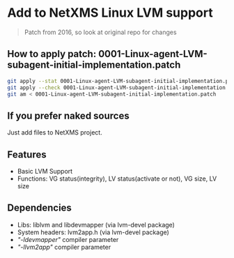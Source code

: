 # Add to NetXMS Linux LVM support

> Patch from 2016, so look at original repo for changes

## How to apply patch: 0001-Linux-agent-LVM-subagent-initial-implementation.patch

```bash
git apply --stat 0001-Linux-agent-LVM-subagent-initial-implementation.patch
git apply --check 0001-Linux-agent-LVM-subagent-initial-implementation.patch
git am < 0001-Linux-agent-LVM-subagent-initial-implementation.patch
```

## If you prefer naked sources

Just add files to NetXMS project.

## Features

* Basic LVM Support
* Functions: VG status(integrity), LV status(activate or not), VG size, LV size

## Dependencies

* Libs: liblvm and libdevmapper (via lvm-devel package)
* System headers: lvm2app.h (via lvm-devel package)
* *"-ldevmapper"* compiler parameter
* *"-llvm2app"* compiler parameter
